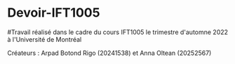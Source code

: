 # Devoir-IFT1005
#Travail réalisé dans le cadre du cours IFT1005 le trimestre d'automne 2022 à l'Université de Montréal

Créateurs : Arpad Botond Rigo (20241538) et Anna Oltean (20252567)
